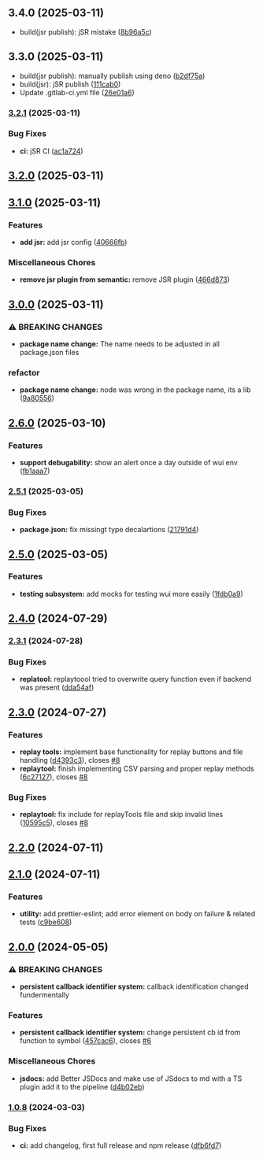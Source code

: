## 3.4.0 (2025-03-11)

* build(jsr publish): jSR mistake ([8b96a5c](https://gitlab.zweieuro.at/wui/web-user-interface-node/commit/8b96a5c))

## 3.3.0 (2025-03-11)

* build(jsr publish): manually publish using deno ([b2df75a](https://gitlab.zweieuro.at/wui/web-user-interface-node/commit/b2df75a))
* build(jsr): jSR publish ([111cab0](https://gitlab.zweieuro.at/wui/web-user-interface-node/commit/111cab0))
* Update .gitlab-ci.yml file ([26e01a6](https://gitlab.zweieuro.at/wui/web-user-interface-node/commit/26e01a6))

### [3.2.1](https://gitlab.zweieuro.at/wui/web-user-interface-node/compare/v3.2.0...v3.2.1) (2025-03-11)


### Bug Fixes

* **ci:** jSR CI ([ac1a724](https://gitlab.zweieuro.at/wui/web-user-interface-node/commit/ac1a724ad4bf70eb8ce5d26e193764c680419dc0))

## [3.2.0](https://gitlab.zweieuro.at/wui/web-user-interface-node/compare/v3.1.0...v3.2.0) (2025-03-11)

## [3.1.0](https://gitlab.zweieuro.at/wui/web-user-interface-node/compare/v3.0.0...v3.1.0) (2025-03-11)


### Features

* **add jsr:** add jsr config ([40666fb](https://gitlab.zweieuro.at/wui/web-user-interface-node/commit/40666fb211f6a5f3c6245e946deffea11c740fd4))


### Miscellaneous Chores

* **remove jsr plugin from semantic:** remove JSR plugin ([466d873](https://gitlab.zweieuro.at/wui/web-user-interface-node/commit/466d873211f62da8faacde4d8787045ece7baca4))

## [3.0.0](https://gitlab.zweieuro.at/wui/web-user-interface-node/compare/v2.6.0...v3.0.0) (2025-03-11)


### ⚠ BREAKING CHANGES

* **package name change:** The name needs to be adjusted in all package.json files

### refactor

* **package name change:** node was wrong in the package name, its a lib ([9a80556](https://gitlab.zweieuro.at/wui/web-user-interface-node/commit/9a8055669b05c6665d06e4e2839a7e6233de7f08))

## [2.6.0](https://gitlab.zweieuro.at/wui/web-user-interface-node/compare/v2.5.1...v2.6.0) (2025-03-10)


### Features

* **support debugability:** show an alert once a day outside of wui env ([fb1aaa7](https://gitlab.zweieuro.at/wui/web-user-interface-node/commit/fb1aaa7d49f6968b5036ceba8a4f84ef849e19bd))

### [2.5.1](https://gitlab.zweieuro.at/wui/web-user-interface-node/compare/v2.5.0...v2.5.1) (2025-03-05)


### Bug Fixes

* **package.json:** fix missingt type decalartions ([21791d4](https://gitlab.zweieuro.at/wui/web-user-interface-node/commit/21791d4339a83fca265ec89ca8350316f78c648f))

## [2.5.0](https://gitlab.zweieuro.at/wui/web-user-interface-node/compare/v2.4.0...v2.5.0) (2025-03-05)


### Features

* **testing subsystem:** add mocks for testing wui more easily ([1fdb0a9](https://gitlab.zweieuro.at/wui/web-user-interface-node/commit/1fdb0a959ff5e564916e974ea7b0978077ef6a46))

## [2.4.0](https://gitlab.zweieuro.at/wui/web-user-interface-node/compare/v2.3.1...v2.4.0) (2024-07-29)

### [2.3.1](https://gitlab.zweieuro.at/wui/web-user-interface-node/compare/v2.3.0...v2.3.1) (2024-07-28)


### Bug Fixes

* **replatool:** replaytoool tried to overwrite query function even if backend was present ([dda54af](https://gitlab.zweieuro.at/wui/web-user-interface-node/commit/dda54af51b37c7853f94ab534cd5a340145e0970))

## [2.3.0](https://gitlab.zweieuro.at/wui/web-user-interface-node/compare/v2.2.0...v2.3.0) (2024-07-27)


### Features

* **replay tools:** implement base functionality for replay buttons and file handling ([d4393c3](https://gitlab.zweieuro.at/wui/web-user-interface-node/commit/d4393c3a1cab678c4192a7b512433b768f688c7b)), closes [#8](https://gitlab.zweieuro.at/wui/web-user-interface-node/issues/8)
* **replaytool:** finish implementing CSV parsing and proper replay methods ([6c27127](https://gitlab.zweieuro.at/wui/web-user-interface-node/commit/6c27127b70b992ec63d9ea91eeed98346f557e6a)), closes [#8](https://gitlab.zweieuro.at/wui/web-user-interface-node/issues/8)


### Bug Fixes

* **replaytool:** fix include for replayTools file and skip invalid lines ([10595c5](https://gitlab.zweieuro.at/wui/web-user-interface-node/commit/10595c506809e50573c6b0b834364e5f5a298120)), closes [#8](https://gitlab.zweieuro.at/wui/web-user-interface-node/issues/8)

## [2.2.0](https://gitlab.zweieuro.at/wui/web-user-interface-node/compare/v2.1.0...v2.2.0) (2024-07-11)

## [2.1.0](https://gitlab.zweieuro.at/wui/web-user-interface-node/compare/v2.0.0...v2.1.0) (2024-07-11)


### Features

* **utility:** add prettier-eslint; add error element on body on failure & related tests ([c9be608](https://gitlab.zweieuro.at/wui/web-user-interface-node/commit/c9be60877f3b2231df750cc9ca94b22cdf9c4563))

## [2.0.0](https://gitlab.zweieuro.at/wui/web-user-interface-node/compare/v1.0.8...v2.0.0) (2024-05-05)


### ⚠ BREAKING CHANGES

* **persistent callback identifier system:** callback identification changed fundermentally

### Features

* **persistent callback identifier system:** change persistent cb id from function to symbol ([457cac6](https://gitlab.zweieuro.at/wui/web-user-interface-node/commit/457cac6e12b1ec723cce51e818b218670e64c800)), closes [#6](https://gitlab.zweieuro.at/wui/web-user-interface-node/issues/6)


### Miscellaneous Chores

* **jsdocs:** add Better JSDocs and make use of JSdocs to md with a TS plugin add it to the pipeline ([d4b02eb](https://gitlab.zweieuro.at/wui/web-user-interface-node/commit/d4b02ebcf59deaf12e3fd1f0a40945eda59a7433))

### [1.0.8](https://gitlab.zweieuro.at/wui/web-user-interface-node/compare/v1.0.7...v1.0.8) (2024-03-03)


### Bug Fixes

* **ci:** add changelog, first full release and npm release ([dfb6fd7](https://gitlab.zweieuro.at/wui/web-user-interface-node/commit/dfb6fd71f8decf9e5ac73a40dd8999bf010205e2))
